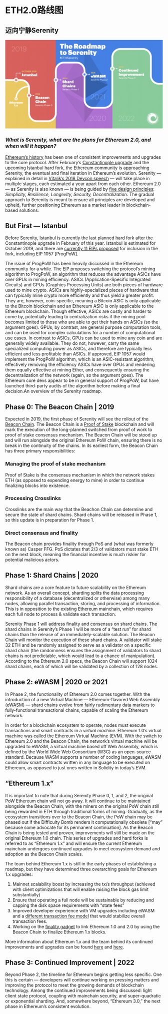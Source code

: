 # ETH2.0路线图

## 迈向宁静Serenity

![](../../.gitbook/assets/image%20%282%29.png)

### _What is Serenity, what are the plans for Ethereum 2.0, and when will it happen?_

[Ethereum’s history](https://media.consensys.net/a-short-history-of-ethereum-a8fdc5b4362c) has been one of consistent improvements and upgrades to the core protocol. After February’s [Constantinople upgrade](https://media.consensys.net/the-constantinople-hard-fork-what-you-need-to-know-d438a91dec3f) and the upcoming Istanbul hard fork, the Ethereum community is approaching Serenity, the eventual and final iteration in Ethereum’s evolution. Serenity — explained in detail in [Vitalik’s 2018 Devcon speech](https://www.youtube.com/watch?v=Km9BaxRm1wA&t=1272s) — will take place in multiple stages, each estimated a year apart from each other. Ethereum 2.0 — as Serenity is also known — is being guided by [five design principles](https://media.consensys.net/exploring-the-ethereum-2-0-design-goals-fd2d901b4c01): _Simplicity, Resilience, Longevity, Security, Decentralization_. The gradual approach to Serenity is meant to ensure all principles are developed and upheld, further positioning Ethereum as a market leader in blockchain-based solutions.

## **But First — Istanbul** <a id="49ad"></a>

Before Serenity, Istanbul is currently the last planned hard fork after the Constantinople upgrade in February of this year. Istanbul is estimated for October 2019, and there are [currently 11 EIPs proposed](https://github.com/ethereum/EIPs/blob/master/EIPS/eip-1679.md) for inclusion in the fork, including EIP 1057 \[ProgPoW\].

The issue of ProgPoW has been heavily discussed in the Ethereum community for a while. The EIP proposes switching the protocol’s mining algorithm to ProgPoW, an algorithm that reduces the advantage ASICs have over GPUs in mining efficiency. ASICs \(Application-Specific Integrated Circuits\) and GPUs \(Graphics Processing Units\) are both pieces of hardware used to mine crypto. ASICs are highly-specialized pieces of hardware that can typically mine crypto more efficiently and thus yield a greater profit. They are, however, coin-specific, meaning a Bitcoin ASIC is only applicable to the Bitcoin blockchain and an Ethereum ASIC is only applicable to the Ethereum blockchain. Though effective, ASICs are costly and harder to come by, potentially leading to centralization risks if the mining pool becomes limited to those who are able to get their hands on ASICs \(so the argument goes\). GPUs, by contrast, are general purpose computation tools, and can be used for complex calculations for a number of computational use cases. In contrast to ASICs, GPUs can be used to mine any coin and are generally widely available. They do not, however, carry the same specialized computing power as ASICs, and therefore are typically less efficient and less profitable than ASICs. If approved, EIP 1057 would implement the ProgPoW algorithm, which is an ASIC-resistant algorithm, effectively removing the efficiency ASICs have over GPUs and rendering them equally effective at mining Ether, and consequently ensuring the decentralization of the network \(again, so the argument goes\). The Ethereum core devs appear to be in general support of ProgPoW, but have launched third-party audits of the algorithm before making a final decision.An overview of the Serenity roadmap.

## **Phase 0: The Beacon Chain \| 2019** <a id="eca9"></a>

Expected in 2019, the first phase of Serenity will see the rollout of the [Beacon Chain](https://media.consensys.net/state-of-ethereum-protocol-2-the-beacon-chain-c6b6a9a69129). The Beacon Chain is a [Proof of Stake](https://media.consensys.net/the-state-of-scaling-ethereum-b4d095dbafae) blockchain and will mark the execution of the long-planned switched from proof of work to proof of stake consensus mechanism. The Beacon Chain will be stood up and will run alongside the original Ethereum PoW chain, ensuring there is no break in the continuity of the chains. In its earliest form, the Beacon Chain has three primary responsibilities:

### Managing the proof of stake mechanism <a id="dedf"></a>

Proof of Stake is the consensus mechanism in which the network stakes ETH \(as opposed to expending energy to mine\) in order to continue finalizing blocks into existence.

### Processing Crosslinks <a id="237f"></a>

Crosslinks are the main way that the Beachon Chain can determine and secure the state of shard chains. Shard chains will be released in Phase 1, so this update is in preparation for Phase 1.

### Direct consensus and finality <a id="b8bc"></a>

The Beacon chain provides finality through PoS and \(what was formerly known as\) Casper FFG. PoS dictates that 2/3 of validators must stake ETH on the next block, meaning the financial incentive is much riskier for potential malicious actors.

## **Phase 1: Shard Chains \| 2020** <a id="ed46"></a>

Shard chains are a core feature to future scalability on the Ethereum network. As an overall concept, sharding splits the data processing responsibility of a database \(decentralized or otherwise\) among many nodes, allowing parallel transaction, storing, and processing of information. This is in opposition to the existing Ethereum mainchain, which requires each full node to process & validate each transaction.

Serenity Phase 1 will address finality and consensus on shard chains. The shard chains in Serenity’s Phase 1 will be more of a “test run” for shard chains than the release of an immediately-scalable solution. The Beacon Chain will monitor the execution of these shard chains. A validator will stake 32 ETH and be randomly assigned to serve as a validator on a specific shard chain \(the randomness ensures the assignment of validators to shard chains is not predictable, which would lead to a chance of manipulation\). According to the Ethereum 2.0 specs, the Beacon Chain will support 1024 shard chains, each of which will be validated by a collection of 128 nodes.

## **Phase 2: eWASM \| 2020 or 2021** <a id="a1df"></a>

In Phase 2, the functionality of Ethereum 2.0 comes together. With the introduction of a new Virtual Machine — Ethereum-flavored Web Assembly \(eWASM\) — shard chains evolve from fairly rudimentary data markers to fully-functional transactional chains, capable of scaling the Ethereum network.

In order for a blockchain ecosystem to operate, nodes must execute transactions and smart contracts in a _virtual machine_. Ethereum 1.0’s virtual machine was called the Ethereum Virtual Machine \(EVM\). With the switch to Ethereum 2.0 and the Beacon Chain, the network’s virtual machine will be upgraded to eWASM, a virtual machine based off Web Assembly, which is defined by the World Wide Web Consortium \(W3C\) as an open-source standard. Because WASM supports a number of coding languages, eWASM could allow smart contracts written in any language to be executed on Ethereum, as opposed to just ones written in Solidity in today’s EVM.

## “Ethereum 1.x” <a id="8090"></a>

It is important to note that during Serenity Phase 0, 1, and 2, the original PoW Ethereum chain will not go away. It will continue to be maintained alongside the Beacon Chain, with the miners on the original PoW chain still being rewarded in ETH through traditional forms of mining. Gradually, as the ecosystem transitions over to the Beacon Chain, the PoW chain may be phased out if the Difficulty Bomb renders it computationally obsolete \[“may” because some advocate for its permanent continuation\]. As the Beacon Chain is being tested and proven, improvements will still be made on the original Ethereum 1.0 chain. This series of upgrades and hard forks is referred to as “Ethereum 1.x” and will ensure the current Ethereum mainchain undergoes continued upgrades to meet ecosystem demand and adoption as the Beacon Chain scales.

The team behind Ethereum 1.x is still in the early phases of establishing a roadmap, but they have determined three overarching goals for Ethereum 1.x upgrades:

1. Mainnet scalability boost by increasing the tx/s throughput \(achieved with client optimizations that will enable raising the block gas limit substantially\)
2. Ensure that operating a full node will be sustainable by reducing and capping the disk space requirements with “state fees”
3. Improved developer experience with VM upgrades including eWASM and a [different transaction fee model](https://en.ethereum.wiki/eth1#fee-market-change) that would stabilize overall transaction fees.
4. Working on the [finality gadget](https://en.ethereum.wiki/eth1#finality-gadget) to link Ethereum 1.0 and 2.0 by using the Beacon Chain to finalize Ethereum 1.x blocks.

More information about Ethereum 1.x and the team behind its continued improvements and upgrades can be found [here](https://docs.ethhub.io/ethereum-roadmap/ethereum-1.x/) and [here](https://en.ethereum.wiki/eth1).

## **Phase 3: Continued Improvement \| 2022** <a id="01dd"></a>

Beyond Phase 2, the timeline for Ethereum begins getting less specific. One this is certain — developers will continue working on pressing matters and improving the protocol to meet the growing demands of blockchain technology. Among the continued improvements being discussed: light client state protocol, coupling with mainchain security, and super-quadratic or exponential sharding. And, somewhere beyond, “Ethereum 3.0,” the next phase in Ethereum’s consistent evolution.

